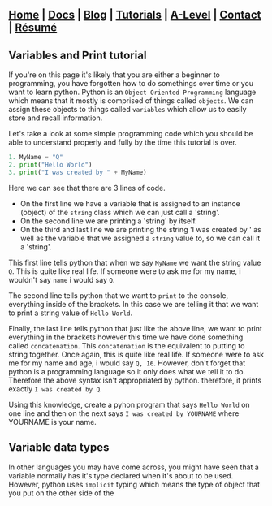 ## [Home](http://libnexus.github.io/Site) | [Docs](https://libnexus.github.io/Site/docs) | [Blog](https://www.youtube.com/watch?v=dQw4w9WgXcQ) | [Tutorials](https://libnexus.github.io/Site/tutorials) | [A-Level](https://libnexus.github.io/Site/a-level) | [Contact](https://libnexus.github.io/Site/contact) | [Résumé](https://libnexus.github.io/Site/résumé)

## Variables and Print tutorial

If you're on this page it's likely that you are either a beginner to programming, you have forgotten how to do somethings over time or you want to learn python. Python is an `Object Oriented Programming` language which means that it mostly is comprised of things called `objects`. We can assign these objects to things called `variables` which allow us to easily store and recall information. 

Let's take a look at some simple programming code which you should be able to understand properly and fully by the time this tutorial is over.

```python
1. MyName = "Q"
2. print("Hello World")
3. print("I was created by " + MyName)
```
Here we can see that there are 3 lines of code. 
- On the first line we have a variable that is assigned to an instance (object) of the `string` class which we can just call a 'string'. 
- On the second line we are printing a 'string' by itself. 
- On the third and last line we are printing the string 'I was created by ' as well as the variable that we assigned a `string` value to, so we can call it a 'string'. 

This first line tells python that when we say `MyName` we want the string value `Q`. This is quite like real life. If someone were to ask me for my name, i wouldn't say `name` i would say `Q`. 

The second line tells python that we want to `print` to the console, everything inside of the brackets. In this case we are telling it that we want to print a string value of `Hello World`.

Finally, the last line tells python that just like the above line, we want to print everything in the brackets however this time we have done something called `concatenation`. This `concatenation` is the equivalent to putting to string together. Once again, this is quite like real life. If someone were to ask me for my name and age, i would say `Q, 16`. However, don't forget that python is a programming language so it only does what we tell it to do. Therefore the above syntax isn't appropriated by python. therefore, it prints exactly `I was created by Q`.

Using this knowledge, create a pyhon program that says `Hello World` on one line and then on the next says `I was created by YOURNAME` where YOURNAME is your name.

## Variable data types

In other languages you may have come across, you might have seen that a variable normally has it's type declared when it's about to be used. However, python uses `implicit` typing which means the type of object that you put on the other side of the 
